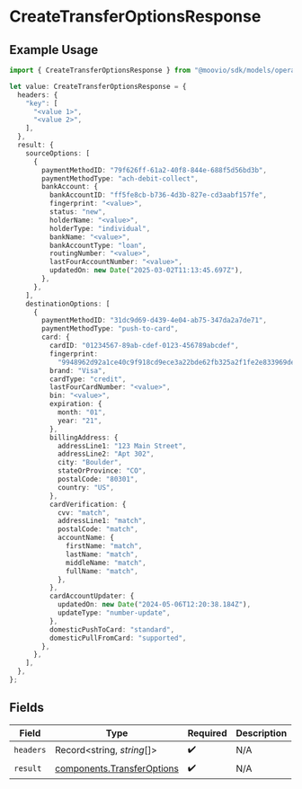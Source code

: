 # CreateTransferOptionsResponse

## Example Usage

```typescript
import { CreateTransferOptionsResponse } from "@moovio/sdk/models/operations";

let value: CreateTransferOptionsResponse = {
  headers: {
    "key": [
      "<value 1>",
      "<value 2>",
    ],
  },
  result: {
    sourceOptions: [
      {
        paymentMethodID: "79f626ff-61a2-40f8-844e-688f5d56bd3b",
        paymentMethodType: "ach-debit-collect",
        bankAccount: {
          bankAccountID: "ff5fe8cb-b736-4d3b-827e-cd3aabf157fe",
          fingerprint: "<value>",
          status: "new",
          holderName: "<value>",
          holderType: "individual",
          bankName: "<value>",
          bankAccountType: "loan",
          routingNumber: "<value>",
          lastFourAccountNumber: "<value>",
          updatedOn: new Date("2025-03-02T11:13:45.697Z"),
        },
      },
    ],
    destinationOptions: [
      {
        paymentMethodID: "31dc9d69-d439-4e04-ab75-347da2a7de71",
        paymentMethodType: "push-to-card",
        card: {
          cardID: "01234567-89ab-cdef-0123-456789abcdef",
          fingerprint:
            "9948962d92a1ce40c9f918cd9ece3a22bde62fb325a2f1fe2e833969de672ba3",
          brand: "Visa",
          cardType: "credit",
          lastFourCardNumber: "<value>",
          bin: "<value>",
          expiration: {
            month: "01",
            year: "21",
          },
          billingAddress: {
            addressLine1: "123 Main Street",
            addressLine2: "Apt 302",
            city: "Boulder",
            stateOrProvince: "CO",
            postalCode: "80301",
            country: "US",
          },
          cardVerification: {
            cvv: "match",
            addressLine1: "match",
            postalCode: "match",
            accountName: {
              firstName: "match",
              lastName: "match",
              middleName: "match",
              fullName: "match",
            },
          },
          cardAccountUpdater: {
            updatedOn: new Date("2024-05-06T12:20:38.184Z"),
            updateType: "number-update",
          },
          domesticPushToCard: "standard",
          domesticPullFromCard: "supported",
        },
      },
    ],
  },
};
```

## Fields

| Field                                                                    | Type                                                                     | Required                                                                 | Description                                                              |
| ------------------------------------------------------------------------ | ------------------------------------------------------------------------ | ------------------------------------------------------------------------ | ------------------------------------------------------------------------ |
| `headers`                                                                | Record<string, *string*[]>                                               | :heavy_check_mark:                                                       | N/A                                                                      |
| `result`                                                                 | [components.TransferOptions](../../models/components/transferoptions.md) | :heavy_check_mark:                                                       | N/A                                                                      |